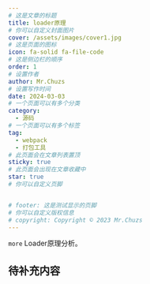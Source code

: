 ```yaml
---
# 这是文章的标题
title: loader原理
# 你可以自定义封面图片
cover: /assets/images/cover1.jpg
# 这是页面的图标
icon: fa-solid fa-file-code
# 这是侧边栏的顺序
order: 1
# 设置作者
author: Mr.Chuzs
# 设置写作时间
date: 2024-03-03
# 一个页面可以有多个分类
category:
  - 源码
# 一个页面可以有多个标签
tag:
  - webpack
  - 打包工具
# 此页面会在文章列表置顶
sticky: true
# 此页面会出现在文章收藏中
star: true
# 你可以自定义页脚


# footer: 这是测试显示的页脚
# 你可以自定义版权信息
# copyright: Copyright © 2023 Mr.Chuzs
---
```


`more` Loader原理分析。

<!-- more -->

## 待补充内容
